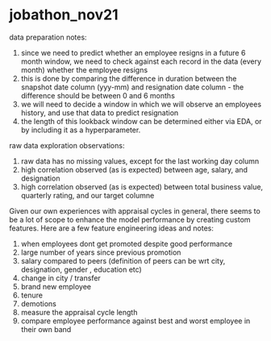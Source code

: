 # jobathon_nov21
data preparation notes:

1. since we need to predict whether an employee resigns in a future 6 month window, we need to check against each
record in the data (every month) whether the employee resigns
2. this is done by comparing the difference in duration between the snapshot date column (yyy-mm) and resignation date column - the difference should be between 0 and 6 months
3. we will need to decide a window in which we will observe an employees history, and use that data to predict resignation
4. the length of this lookback window can be determined either via EDA, or by including it as a hyperparameter.

raw data exploration observations:

1. raw data has no missing values, except for the last working day column
2. high correlation observed (as is expected) between age, salary, and designation
3. high correlation observed (as is expected) between total business value, quarterly rating, and our target columne

Given our own experiences with appraisal cycles in general, there seems to be a lot of scope to enhance the model performance by creating custom features. Here are a few feature engineering ideas and notes:

1. when employees dont get promoted despite good performance
2. large number of years since previous promotion
3. salary compared to peers (definition of peers can be wrt city, designation, gender , education etc)
4. change in city / transfer
5. brand new employee
6. tenure
7. demotions
8. measure the appraisal cycle length
9. compare employee performance against best and worst employee in their own band